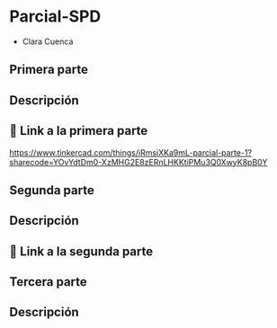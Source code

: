# Parcial-SPD
- Clara Cuenca

## Primera parte 
## Descripción

## :robot: Link a la primera parte

https://www.tinkercad.com/things/iRmsiXKa9mL-parcial-parte-1?sharecode=YOvYdtDm0-XzMHG2E8zERnLHKKtiPMu3Q0XwyK8pB0Y

## Segunda parte 
## Descripción

## :robot: Link a la segunda parte

## Tercera parte
## Descripción
